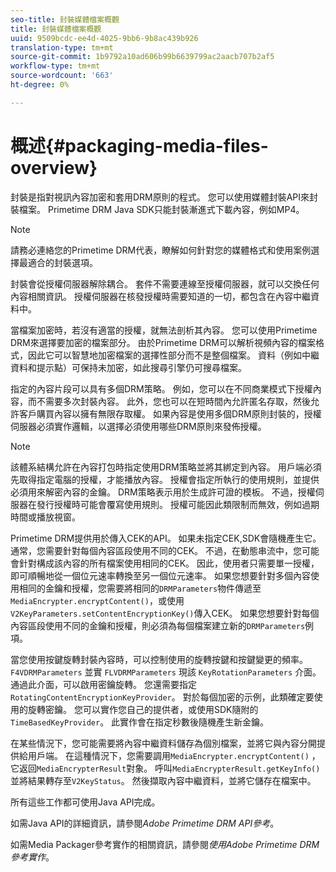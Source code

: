 ```yaml
---
seo-title: 封裝媒體檔案概觀
title: 封裝媒體檔案概觀
uuid: 9509bcdc-ee4d-4025-9bb6-9b8ac439b926
translation-type: tm+mt
source-git-commit: 1b9792a10ad606b99b6639799ac2aacb707b2af5
workflow-type: tm+mt
source-wordcount: '663'
ht-degree: 0%

---
```



# 概述{#packaging-media-files-overview}

封裝是指對視訊內容加密和套用DRM原則的程式。 您可以使用媒體封裝API來封裝檔案。 Primetime DRM Java SDK只能封裝漸進式下載內容，例如MP4。

>[!NOTE]
>
>請務必連絡您的Primetime DRM代表，瞭解如何針對您的媒體格式和使用案例選擇最適合的封裝選項。

封裝會從授權伺服器解除耦合。 套件不需要連線至授權伺服器，就可以交換任何內容相關資訊。 授權伺服器在核發授權時需要知道的一切，都包含在內容中繼資料中。

當檔案加密時，若沒有適當的授權，就無法剖析其內容。 您可以使用Primetime DRM來選擇要加密的檔案部分。 由於Primetime DRM可以解析視頻內容的檔案格式，因此它可以智慧地加密檔案的選擇性部分而不是整個檔案。 資料（例如中繼資料和提示點）可保持未加密，如此搜尋引擎仍可搜尋檔案。

指定的內容片段可以具有多個DRM策略。 例如，您可以在不同商業模式下授權內容，而不需要多次封裝內容。 此外，您也可以在短時間內允許匿名存取，然後允許客戶購買內容以擁有無限存取權。 如果內容是使用多個DRM原則封裝的，授權伺服器必須實作邏輯，以選擇必須使用哪些DRM原則來發佈授權。

>[!NOTE]
>
>該體系結構允許在內容打包時指定使用DRM策略並將其綁定到內容。 用戶端必須先取得指定電腦的授權，才能播放內容。 授權會指定所執行的使用規則，並提供必須用來解密內容的金鑰。 DRM策略表示用於生成許可證的模板。 不過，授權伺服器在發行授權時可能會覆寫使用規則。 授權可能因此類限制而無效，例如過期時間或播放視窗。

Primetime DRM提供用於傳入CEK的API。 如果未指定CEK,SDK會隨機產生它。 通常，您需要針對每個內容區段使用不同的CEK。 不過，在動態串流中，您可能會針對構成該內容的所有檔案使用相同的CEK。 因此，使用者只需要單一授權，即可順暢地從一個位元速率轉換至另一個位元速率。 如果您想要針對多個內容使用相同的金鑰和授權，您需要將相同的`DRMParameters`物件傳遞至`MediaEncrypter.encryptContent()`，或使用`V2KeyParameters.setContentEncryptionKey()`傳入CEK。 如果您想要針對每個內容區段使用不同的金鑰和授權，則必須為每個檔案建立新的`DRMParameters`例項。

當您使用按鍵旋轉封裝內容時，可以控制使用的旋轉按鍵和按鍵變更的頻率。 `F4VDRMParameters` 並實 `FLVDRMParameters` 現該 `KeyRotationParameters` 介面。通過此介面，可以啟用密鑰旋轉。 您還需要指定`RotatingContentEncryptionKeyProvider`。 對於每個加密的示例，此類確定要使用的旋轉密鑰。 您可以實作您自己的提供者，或使用SDK隨附的`TimeBasedKeyProvider`。 此實作會在指定秒數後隨機產生新金鑰。

在某些情況下，您可能需要將內容中繼資料儲存為個別檔案，並將它與內容分開提供給用戶端。 在這種情況下，您需要調用`MediaEncrypter.encryptContent()` ，它返回`MediaEncrypterResult`對象。 呼叫`MediaEncrypterResult.getKeyInfo()`並將結果轉存至`V2KeyStatus`。 然後擷取內容中繼資料，並將它儲存在檔案中。

所有這些工作都可使用Java API完成。

如需Java API的詳細資訊，請參閱&#x200B;*Adobe Primetime DRM API參考*。

如需Media Packager參考實作的相關資訊，請參閱&#x200B;*使用Adobe Primetime DRM參考實作*。
